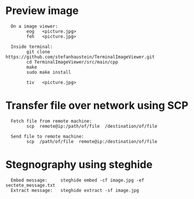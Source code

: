 # Preview image      
      On a image viewer:
            eog   <picture.jpg>
            feh   <picture.jpg>

      Inside terminal:
            git clone https://github.com/stefanhaustein/TerminalImageViewer.git
            cd TerminalImageViewer/src/main/cpp
            make
            sudo make install
      
            tiv   <picture.jpg>

# Transfer file over network using SCP
      Fetch file from remote machine:
            scp  remote@ip:/path/of/file  /destination/of/file
      
      Send file to remote machine:
            scp  /path/of/file  remote@ip:/destination/of/file

# Stegnography using steghide
      Embed message:     steghide embed -cf image.jpg -ef sectete_message.txt
      Extract message:   steghide extract -sf image.jpg 
      
